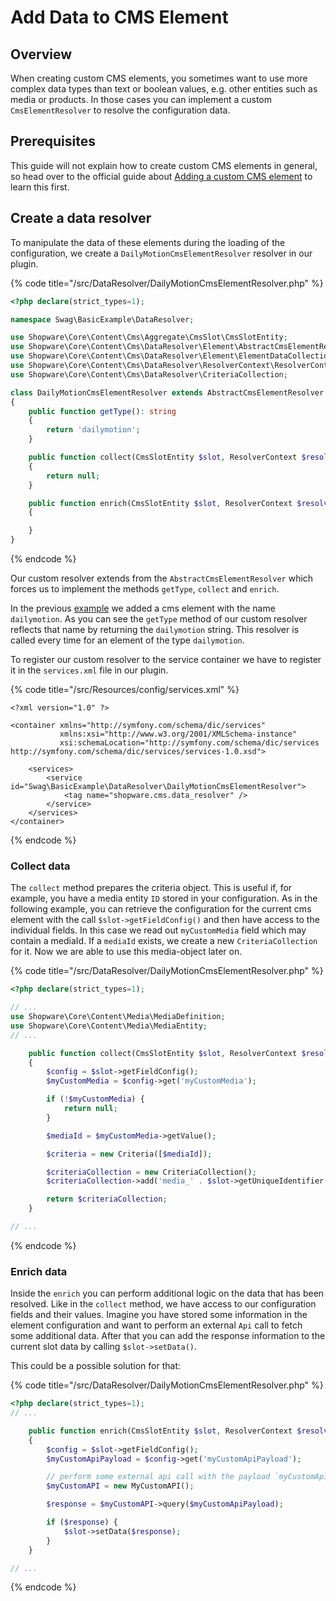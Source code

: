 # Add Data to CMS Element

## Overview

When creating custom CMS elements, you sometimes want to use more complex data types than text or boolean values, e.g. other entities such as media or products. In those cases you can implement a custom `CmsElementResolver` to resolve the configuration data.

## Prerequisites

This guide will not explain how to create custom CMS elements in general, so head over to the official guide about [Adding a custom CMS element](add-cms-element.md) to learn this first.

## Create a data resolver

To manipulate the data of these elements during the loading of the configuration, we create a `DailyMotionCmsElementResolver` resolver in our plugin.

{% code title="<plugin root>/src/DataResolver/DailyMotionCmsElementResolver.php" %}

```php
<?php declare(strict_types=1);

namespace Swag\BasicExample\DataResolver;

use Shopware\Core\Content\Cms\Aggregate\CmsSlot\CmsSlotEntity;
use Shopware\Core\Content\Cms\DataResolver\Element\AbstractCmsElementResolver;
use Shopware\Core\Content\Cms\DataResolver\Element\ElementDataCollection;
use Shopware\Core\Content\Cms\DataResolver\ResolverContext\ResolverContext;
use Shopware\Core\Content\Cms\DataResolver\CriteriaCollection;

class DailyMotionCmsElementResolver extends AbstractCmsElementResolver
{
    public function getType(): string
    {
        return 'dailymotion';
    }

    public function collect(CmsSlotEntity $slot, ResolverContext $resolverContext): ?CriteriaCollection
    {
        return null;
    }

    public function enrich(CmsSlotEntity $slot, ResolverContext $resolverContext, ElementDataCollection $result): void
    {

    }
}
```

{% endcode %}

Our custom resolver extends from the `AbstractCmsElementResolver` which forces us to implement the methods `getType`, `collect` and `enrich`.

In the previous [example](add-cms-element.md) we added a cms element with the name `dailymotion`. As you can see the `getType` method of our custom resolver reflects that name by returning the `dailymotion` string. This resolver is called every time for an element of the type `dailymotion`.

To register our custom resolver to the service container we have to register it in the `services.xml` file in our plugin.

{% code title="<plugin root>/src/Resources/config/services.xml" %}

```markup
<?xml version="1.0" ?>

<container xmlns="http://symfony.com/schema/dic/services"
           xmlns:xsi="http://www.w3.org/2001/XMLSchema-instance"
           xsi:schemaLocation="http://symfony.com/schema/dic/services http://symfony.com/schema/dic/services/services-1.0.xsd">

    <services>
        <service id="Swag\BasicExample\DataResolver\DailyMotionCmsElementResolver">
            <tag name="shopware.cms.data_resolver" />
        </service>
    </services>
</container>
```

{% endcode %}

### Collect data

The `collect` method prepares the criteria object. This is useful if, for example, you have a media entity `ID` stored in your configuration. As in the following example, you can retrieve the configuration for the current cms element with the call `$slot->getFieldConfig()` and then have access to the individual fields. In this case we read out `myCustomMedia` field which may contain a mediaId. If a `mediaId` exists, we create a new `CriteriaCollection` for it. Now we are able to use this media-object later on.

{% code title="<plugin root>/src/DataResolver/DailyMotionCmsElementResolver.php" %}

```php
<?php declare(strict_types=1);

// ...
use Shopware\Core\Content\Media\MediaDefinition;
use Shopware\Core\Content\Media\MediaEntity;
// ...

    public function collect(CmsSlotEntity $slot, ResolverContext $resolverContext): ?CriteriaCollection
    {
        $config = $slot->getFieldConfig();
        $myCustomMedia = $config->get('myCustomMedia');

        if (!$myCustomMedia) {
            return null;
        }

        $mediaId = $myCustomMedia->getValue();

        $criteria = new Criteria([$mediaId]);

        $criteriaCollection = new CriteriaCollection();
        $criteriaCollection->add('media_' . $slot->getUniqueIdentifier(), MediaDefinition::class, $criteria);

        return $criteriaCollection;
    }

// ...
```

{% endcode %}

### Enrich data

Inside the `enrich` you can perform additional logic on the data that has been resolved. Like in the `collect` method, we have access to our configuration fields and their values. Imagine you have stored some information in the element configuration and want to perform an external `Api` call to fetch some additional data. After that you can add the response information to the current slot data by calling `$slot->setData()`.

This could be a possible solution for that:

{% code title="<plugin root>/src/DataResolver/DailyMotionCmsElementResolver.php" %}

```php
<?php declare(strict_types=1);
// ...

    public function enrich(CmsSlotEntity $slot, ResolverContext $resolverContext, ElementDataCollection $result): void
    {
        $config = $slot->getFieldConfig();
        $myCustomApiPayload = $config->get('myCustomApiPayload');

        // perform some external api call with the payload `myCustomApiPayload`
        $myCustomAPI = new MyCustomAPI();

        $response = $myCustomAPI->query($myCustomApiPayload);

        if ($response) {
            $slot->setData($response);
        }
    }

// ...
```

{% endcode %}
